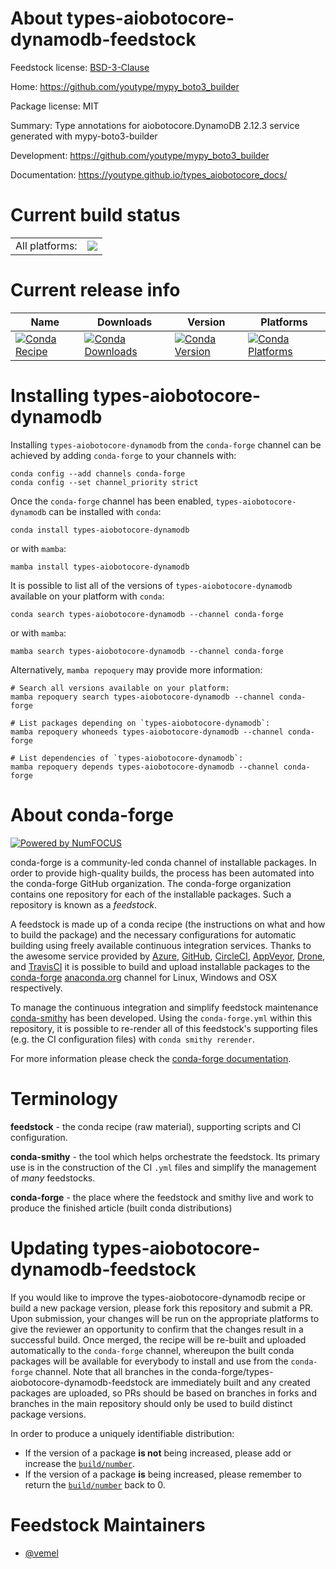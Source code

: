 About types-aiobotocore-dynamodb-feedstock
==========================================

Feedstock license: [BSD-3-Clause](https://github.com/conda-forge/types-aiobotocore-dynamodb-feedstock/blob/main/LICENSE.txt)

Home: https://github.com/youtype/mypy_boto3_builder

Package license: MIT

Summary: Type annotations for aiobotocore.DynamoDB 2.12.3 service generated with mypy-boto3-builder

Development: https://github.com/youtype/mypy_boto3_builder

Documentation: https://youtype.github.io/types_aiobotocore_docs/

Current build status
====================


<table><tr><td>All platforms:</td>
    <td>
      <a href="https://dev.azure.com/conda-forge/feedstock-builds/_build/latest?definitionId=16779&branchName=main">
        <img src="https://dev.azure.com/conda-forge/feedstock-builds/_apis/build/status/types-aiobotocore-dynamodb-feedstock?branchName=main">
      </a>
    </td>
  </tr>
</table>

Current release info
====================

| Name | Downloads | Version | Platforms |
| --- | --- | --- | --- |
| [![Conda Recipe](https://img.shields.io/badge/recipe-types--aiobotocore--dynamodb-green.svg)](https://anaconda.org/conda-forge/types-aiobotocore-dynamodb) | [![Conda Downloads](https://img.shields.io/conda/dn/conda-forge/types-aiobotocore-dynamodb.svg)](https://anaconda.org/conda-forge/types-aiobotocore-dynamodb) | [![Conda Version](https://img.shields.io/conda/vn/conda-forge/types-aiobotocore-dynamodb.svg)](https://anaconda.org/conda-forge/types-aiobotocore-dynamodb) | [![Conda Platforms](https://img.shields.io/conda/pn/conda-forge/types-aiobotocore-dynamodb.svg)](https://anaconda.org/conda-forge/types-aiobotocore-dynamodb) |

Installing types-aiobotocore-dynamodb
=====================================

Installing `types-aiobotocore-dynamodb` from the `conda-forge` channel can be achieved by adding `conda-forge` to your channels with:

```
conda config --add channels conda-forge
conda config --set channel_priority strict
```

Once the `conda-forge` channel has been enabled, `types-aiobotocore-dynamodb` can be installed with `conda`:

```
conda install types-aiobotocore-dynamodb
```

or with `mamba`:

```
mamba install types-aiobotocore-dynamodb
```

It is possible to list all of the versions of `types-aiobotocore-dynamodb` available on your platform with `conda`:

```
conda search types-aiobotocore-dynamodb --channel conda-forge
```

or with `mamba`:

```
mamba search types-aiobotocore-dynamodb --channel conda-forge
```

Alternatively, `mamba repoquery` may provide more information:

```
# Search all versions available on your platform:
mamba repoquery search types-aiobotocore-dynamodb --channel conda-forge

# List packages depending on `types-aiobotocore-dynamodb`:
mamba repoquery whoneeds types-aiobotocore-dynamodb --channel conda-forge

# List dependencies of `types-aiobotocore-dynamodb`:
mamba repoquery depends types-aiobotocore-dynamodb --channel conda-forge
```


About conda-forge
=================

[![Powered by
NumFOCUS](https://img.shields.io/badge/powered%20by-NumFOCUS-orange.svg?style=flat&colorA=E1523D&colorB=007D8A)](https://numfocus.org)

conda-forge is a community-led conda channel of installable packages.
In order to provide high-quality builds, the process has been automated into the
conda-forge GitHub organization. The conda-forge organization contains one repository
for each of the installable packages. Such a repository is known as a *feedstock*.

A feedstock is made up of a conda recipe (the instructions on what and how to build
the package) and the necessary configurations for automatic building using freely
available continuous integration services. Thanks to the awesome service provided by
[Azure](https://azure.microsoft.com/en-us/services/devops/), [GitHub](https://github.com/),
[CircleCI](https://circleci.com/), [AppVeyor](https://www.appveyor.com/),
[Drone](https://cloud.drone.io/welcome), and [TravisCI](https://travis-ci.com/)
it is possible to build and upload installable packages to the
[conda-forge](https://anaconda.org/conda-forge) [anaconda.org](https://anaconda.org/)
channel for Linux, Windows and OSX respectively.

To manage the continuous integration and simplify feedstock maintenance
[conda-smithy](https://github.com/conda-forge/conda-smithy) has been developed.
Using the ``conda-forge.yml`` within this repository, it is possible to re-render all of
this feedstock's supporting files (e.g. the CI configuration files) with ``conda smithy rerender``.

For more information please check the [conda-forge documentation](https://conda-forge.org/docs/).

Terminology
===========

**feedstock** - the conda recipe (raw material), supporting scripts and CI configuration.

**conda-smithy** - the tool which helps orchestrate the feedstock.
                   Its primary use is in the construction of the CI ``.yml`` files
                   and simplify the management of *many* feedstocks.

**conda-forge** - the place where the feedstock and smithy live and work to
                  produce the finished article (built conda distributions)


Updating types-aiobotocore-dynamodb-feedstock
=============================================

If you would like to improve the types-aiobotocore-dynamodb recipe or build a new
package version, please fork this repository and submit a PR. Upon submission,
your changes will be run on the appropriate platforms to give the reviewer an
opportunity to confirm that the changes result in a successful build. Once
merged, the recipe will be re-built and uploaded automatically to the
`conda-forge` channel, whereupon the built conda packages will be available for
everybody to install and use from the `conda-forge` channel.
Note that all branches in the conda-forge/types-aiobotocore-dynamodb-feedstock are
immediately built and any created packages are uploaded, so PRs should be based
on branches in forks and branches in the main repository should only be used to
build distinct package versions.

In order to produce a uniquely identifiable distribution:
 * If the version of a package **is not** being increased, please add or increase
   the [``build/number``](https://docs.conda.io/projects/conda-build/en/latest/resources/define-metadata.html#build-number-and-string).
 * If the version of a package **is** being increased, please remember to return
   the [``build/number``](https://docs.conda.io/projects/conda-build/en/latest/resources/define-metadata.html#build-number-and-string)
   back to 0.

Feedstock Maintainers
=====================

* [@vemel](https://github.com/vemel/)

